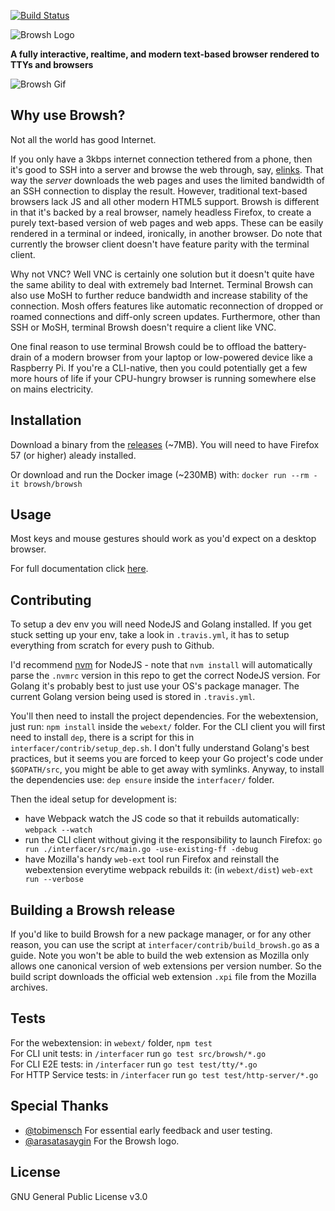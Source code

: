 [![Build Status](https://travis-ci.org/browsh-org/browsh.svg?branch=master)](https://travis-ci.org/browsh-org/browsh)

![Browsh Logo](https://www.brow.sh/assets/images/browsh-header.jpg)

**A fully interactive, realtime, and modern text-based browser rendered to TTYs and browsers**

![Browsh Gif](https://media.giphy.com/media/bbsmVkYjPdOKHhMXOO/giphy.gif)

## Why use Browsh?

Not all the world has good Internet.

If you only have a 3kbps internet connection tethered from a phone,
then it's good to SSH into a server and browse the web through, say,
[elinks](https://github.com/browsh-org/browsh/issues/17). That way the
_server_ downloads the web pages and uses the limited bandwidth of an
SSH connection to display the result. However, traditional text-based browsers
lack JS and all other modern HTML5 support. Browsh is different
in that it's backed by a real browser, namely headless Firefox,
to create a purely text-based version of web pages and web apps. These can be easily
rendered in a terminal or indeed, ironically, in another browser. Do note that currently the browser client doesn't have feature parity with the terminal client.

Why not VNC? Well VNC is certainly one solution but it doesn't quite
have the same ability to deal with extremely bad Internet. Terminal 
Browsh can also use MoSH to further reduce bandwidth and increase stability
of the connection. Mosh offers features like automatic
reconnection of dropped or roamed connections and diff-only screen updates.
Furthermore, other than SSH or MoSH, terminal Browsh doesn't require a client
like VNC.

One final reason to use terminal Browsh could be to offload the battery-drain of a modern
browser from your laptop or low-powered device like a Raspberry Pi. If you're a CLI-native,
then you could potentially get a few more hours of life if your CPU-hungry browser
is running somewhere else on mains electricity.

## Installation

Download a binary from the [releases](https://github.com/browsh-org/browsh/releases) (~7MB).
You will need to have Firefox 57 (or higher) aleady installed.

Or download and run the Docker image (~230MB) with:
    `docker run --rm -it browsh/browsh`

## Usage
Most keys and mouse gestures should work as you'd expect on a desktop
browser.

For full documentation click [here](https://www.brow.sh/docs/introduction/).

## Contributing
To setup a dev env you will need NodeJS and Golang installed. If you get stuck
setting up your env, take a look in `.travis.yml`, it has to setup everything
from scratch for every push to Github.

I'd recommend [nvm](https://github.com/creationix/nvm) for NodeJS - note that
`nvm install` will automatically parse the `.nvmrc` version in this repo to get
the correct NodeJS version. For Golang it's probably best to just use your OS's
package manager. The current Golang version being used is stored in `.travis.yml`.

You'll then need to install the project dependencies. For the webextension, just
run: `npm install` inside the `webext/` folder. For the CLI client you will first
need to install `dep`, there is a script for this in `interfacer/contrib/setup_dep.sh`.
I don't fully understand Golang's best practices, but it seems you are forced to
keep your Go project's code under `$GOPATH/src`, you might be able to get away
with symlinks. Anyway, to install the dependencies use: `dep ensure` inside the
`interfacer/` folder.

Then the ideal setup for development is:
  * have Webpack watch the JS code so that it rebuilds automatically:
    `webpack --watch`
  * run the CLI client without giving it the responsibility to launch Firefox:
    `go run ./interfacer/src/main.go -use-existing-ff -debug`
  * have Mozilla's handy `web-ext` tool run Firefox and reinstall the
    webextension everytime webpack rebuilds it: (in `webext/dist`)
    `web-ext run --verbose`

## Building a Browsh release
If you'd like to build Browsh for a new package manager, or for any other reason,
you can use the script at `interfacer/contrib/build_browsh.go` as a guide. Note
you won't be able to build the web extension as Mozilla only allows one canonical
version of web extensions per version number. So the build script downloads the
official web extension `.xpi` file from the Mozilla archives.
    
## Tests

For the webextension: in `webext/` folder, `npm test`    
For CLI unit tests: in `/interfacer` run `go test src/browsh/*.go`    
For CLI E2E tests: in `/interfacer` run `go test test/tty/*.go`    
For HTTP Service tests: in `/interfacer` run `go test test/http-server/*.go`    

## Special Thanks
  * [@tobimensch](https://github.com/tobimensch) For essential early feedback and user testing.
  * [@arasatasaygin](https://github.com/arasatasaygin) For the Browsh logo.

## License
GNU General Public License v3.0
